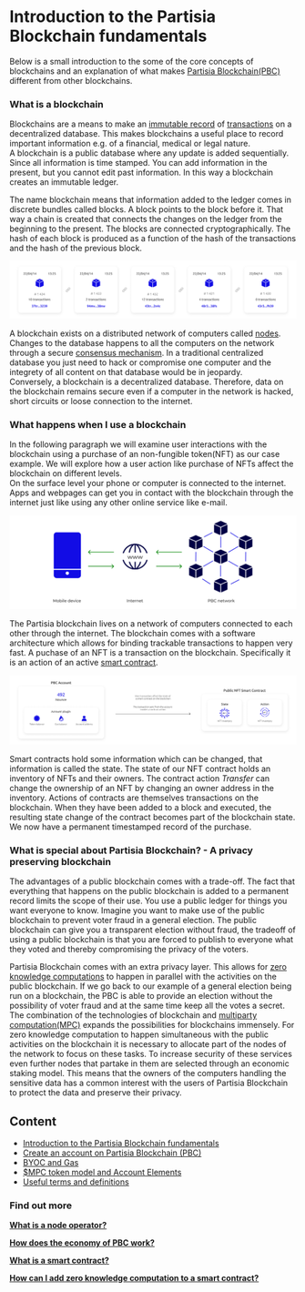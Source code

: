 # Introduction to the Partisia Blockchain fundamentals

Below is a small introduction to the some of the core concepts of blockchains and an explanation of what makes [Partisia Blockchain(PBC)](../pbc-fundamentals/dictionary.md#pbc) different from other blockchains.

### What is a blockchain

Blockchains are a means to make an [immutable record](../pbc-fundamentals/dictionary.md#pbc-ledger) of [transactions](../pbc-fundamentals/dictionary.md#transactions) on a decentralized database. This makes blockchains a useful place to record important information e.g. of a financial, medical or legal nature.  
A blockchain is a public database where any update is added sequentially. Since all information is time stamped. You can add information in the present, but you cannot edit past information. In this way a blockchain creates an immutable ledger.

The name blockchain means that information added to the ledger comes in discrete bundles called blocks. A block points to the block before it. That way a chain is created that connects the changes on the ledger from the beginning to the present.
The blocks are connected cryptographically. The hash of each block is produced as a function of the hash of the transactions and the hash of the previous block.

![Diagram0](../pbc-fundamentals/blockchain.png)

A blockchain exists on a distributed network of computers called [nodes](../node-operations/operator-0-introduction.md). Changes to the database happens to all the computers on the network through a secure [consensus mechanism](../pbc-fundamentals/consensus.md). In a traditional centralized database you just need to hack or compromise one computer and the integrety of all content on that database would be in jeopardy.  
Conversely, a blockchain is a decentralized database. Therefore, data on the blockchain remains secure even if a computer in the network is hacked, short circuits or loose connection to the internet.

### What happens when I use a blockchain

In the following paragraph we will examine user interactions with the blockchain using a purchase of an non-fungible token(NFT) as our case example. We will explore how a user action like purchase of NFTs affect the blockchain on different levels.  
On the surface level your phone or computer is connected to the internet. Apps and webpages can get you in contact with the blockchain through the internet just like using any other online service like e-mail.

![Diagram1](../pbc-fundamentals/surface.png)

The Partisia blockchain lives on a network of computers connected to each other through the internet. The blockchain comes with a software architecture which allows for binding trackable transactions to happen very fast.
A puchase of an NFT is a transaction on the blockchain. Specifically it is an action of an active [smart contract](../smart-contracts/contract-development.md).

![Diagram2](../pbc-fundamentals/Contract.png)

Smart contracts hold some information which can be changed, that information is called the state. The state of our NFT contract holds an inventory of NFTs and their owners. The contract action _Transfer_ can change the ownership of an NFT by changing an owner address in the inventory. Actions of contracts are themselves transactions on the blockchain. When they have been added to a block and executed, the resulting state change of the contract becomes part of the blockchain state. We now have a permanent timestamped record of the purchase.

### What is special about Partisia Blockchain? - A privacy preserving blockchain

The advantages of a public blockchain comes with a trade-off. The fact that everything that happens on the public blockchain is added to a permanent record limits the scope of their use. You use a public ledger for things you want everyone to know. Imagine you want to make use of the public blockchain to prevent voter fraud in a general election. The public blockchain can give you a transparent election without fraud, the tradeoff of using a public blockchain is that you are forced to publish to everyone what they voted and thereby compromising the privacy of the voters.

Partisia Blockchain comes with an extra privacy layer. This allows for [zero knowledge computations](https://medium.com/partisia-blockchain/mpc-techniques-series-part-8-zero-knowledge-proofs-what-are-they-and-what-are-they-good-for-2f39ed0eab39) to happen in parallel with the activities on the public blockchain. If we go back to our example of a general election being run on a blockchain, the PBC is able to provide an election without the possibility of voter fraud and at the same time keep all the votes a secret. The combination of the technologies of blockchain and [multiparty computation(MPC)](https://medium.com/partisia-blockchain/mpc-and-blockchain-a-match-made-in-heaven-df4291390b5b) expands the possibilities for blockchains immensely.
For zero knowledge computation to happen simultaneous with the public activities on the blockchain it is necessary to allocate part of the nodes of the network to focus on these tasks. To increase security of these services even further nodes that partake in them are selected through an economic staking model. This means that the owners of the computers handling the sensitive data has a common interest with the users of Partisia Blockchain to protect the data and preserve their privacy.

## Content

- [Introduction to the Partisia Blockchain fundamentals](../pbc-fundamentals/introduction-to-the-fundamentals.md)
- [Create an account on Partisia Blockchain (PBC)](../pbc-fundamentals/create-an-account.md)
- [BYOC and Gas ](../pbc-fundamentals/byoc-and-gas-for-the-mainnet-and-testnet.md)
- [$MPC token model and Account Elements](../pbc-fundamentals/mpc-token-model-and-account-elements.md)
- [Useful terms and definitions](../pbc-fundamentals/dictionary.md)

### Find out more

[**What is a node operator?**](../node-operations/operator-0-introduction.md)

[**How does the economy of PBC work?**](../pbc-fundamentals/byoc-and-gas-for-the-mainnet-and-testnet.md)

[**What is a smart contract?**](../smart-contracts/contract-development.md)

[**How can I add zero knowledge computation to a smart contract?**](../smart-contracts/ZKSC.md)
